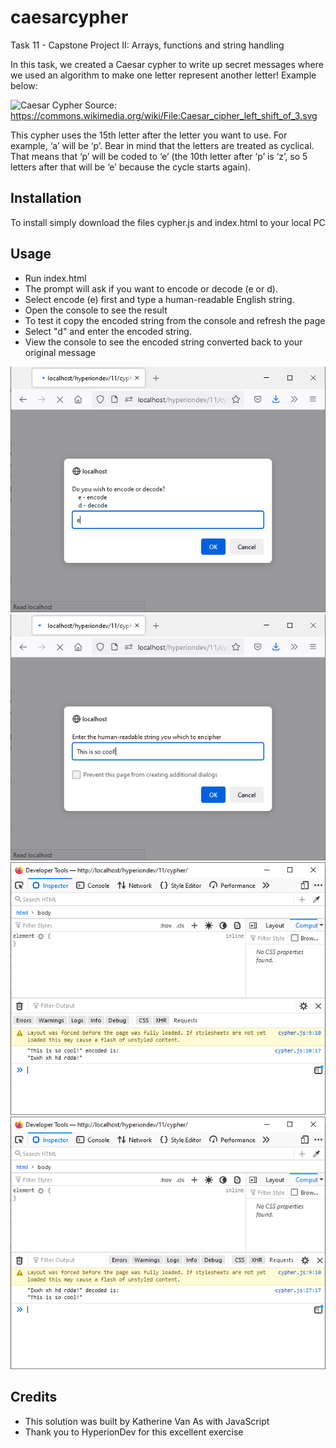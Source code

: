 # caesarcypher
Task 11 - Capstone Project II: Arrays, functions and string handling

In this task, we created a Caesar cypher to write up secret messages where we used an algorithm to make one letter represent another letter! Example below:

![Caesar Cypher](https://upload.wikimedia.org/wikipedia/commons/thumb/4/4a/Caesar_cipher_left_shift_of_3.svg/1280px-Caesar_cipher_left_shift_of_3.svg.png)
Source: https://commons.wikimedia.org/wiki/File:Caesar_cipher_left_shift_of_3.svg


This cypher uses the 15th letter after the letter you want to use. For example, ‘a’ will be ‘p’. Bear in mind that the letters are treated as cyclical. That means that ‘p’ will be coded to ‘e’ (the 10th letter after ‘p’ is ‘z’, so 5 letters after that will be ‘e’ because the cycle starts again).

## Installation
To install simply download the files cypher.js and index.html to your local PC

## Usage
* Run index.html
* The prompt will ask if you want to encode or decode (e or d). 
* Select encode (e) first and type a human-readable English string.
* Open the console to see the result
* To test it copy the encoded string from the console and refresh the page
* Select "d" and enter the encoded string. 
* View the console to see the encoded string converted back to your original message

![Select 'e' for encode](/docs/screenshots/select-e.png) ![Enter readable string](/docs/screenshots/enter-readable-string.png)
![View the console for encoded string](/docs/screenshots/view-console-encode.png) ![View the console for decoded string](/docs/screenshots/view-console-decode.png)

## Credits
* This solution was built by Katherine Van As with JavaScript
* Thank you to HyperionDev for this excellent exercise

